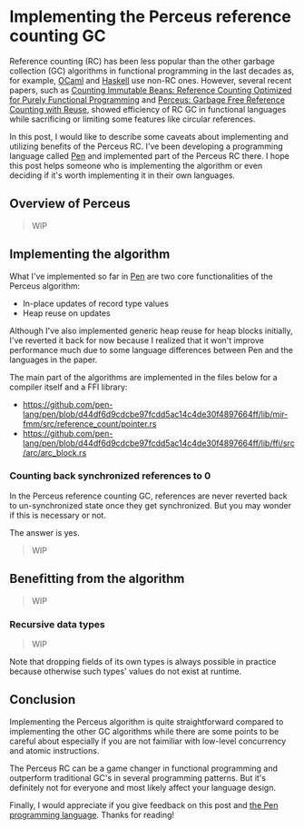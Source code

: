 # Implementing the Perceus reference counting GC

Reference counting (RC) has been less popular than the other garbage collection (GC) algorithms in functional programming in the last decades as, for example, [OCaml][ocaml] and [Haskell][haskell] use non-RC ones. However, several recent papers, such as [Counting Immutable Beans: Reference Counting Optimized for Purely Functional Programming][immutable beans] and [Perceus: Garbage Free Reference Counting with Reuse][perceus], showed efficiency of RC GC in functional languages while sacrificing or limiting some features like circular references.

In this post, I would like to describe some caveats about implementing and utilizing benefits of the Perceus RC. I've been developing a programming language called [Pen](https://github.com/pen-lang/pen) and implemented part of the Perceus RC there. I hope this post helps someone who is implementing the algorithm or even deciding if it's worth implementing it in their own languages.

## Overview of Perceus

> WIP

## Implementing the algorithm

What I've implemented so far in [Pen][pen] are two core functionalities of the Perceus algorithm:

- In-place updates of record type values
- Heap reuse on updates

Although I've also implemented generic heap reuse for heap blocks initially, I've reverted it back for now because I realized that it won't improve performance much due to some language differences between Pen and the languages in the paper.

The main part of the algorithms are implemented in the files below for a compiler itself and a FFI library:

- https://github.com/pen-lang/pen/blob/d44df6d9cdcbe97fcdd5ac14c4de30f4897664ff/lib/mir-fmm/src/reference_count/pointer.rs
- https://github.com/pen-lang/pen/blob/d44df6d9cdcbe97fcdd5ac14c4de30f4897664ff/lib/ffi/src/arc/arc_block.rs

### Counting back synchronized references to 0

In the Perceus reference counting GC, references are never reverted back to un-synchronized state once they get synchronized. But you may wonder if this is necessary or not.

The answer is yes.

> WIP

## Benefitting from the algorithm

> WIP

### Recursive data types

> WIP

Note that dropping fields of its own types is always possible in practice because otherwise such types' values do not exist at runtime.

## Conclusion

Implementing the Perceus algorithm is quite straightforward compared to implementing the other GC algorithms while there are some points to be careful about especially if you are not faimiliar with low-level concurrency and atomic instructions.

The Perceus RC can be a game changer in functional programming and outperform traditional GC's in several programming patterns. But it's definitely not for everyone and most likely affect your language design.

Finally, I would appreciate if you give feedback on this post and [the Pen programming language][pen]. Thanks for reading!

[pen]: https://github.com/pen-lang/pen
[ocaml]: https://ocaml.org/
[haskell]: https://www.haskell.org/
[immutable beans]: https://arxiv.org/abs/1908.05647
[perceus]: https://www.microsoft.com/en-us/research/publication/perceus-garbage-free-reference-counting-with-reuse/
